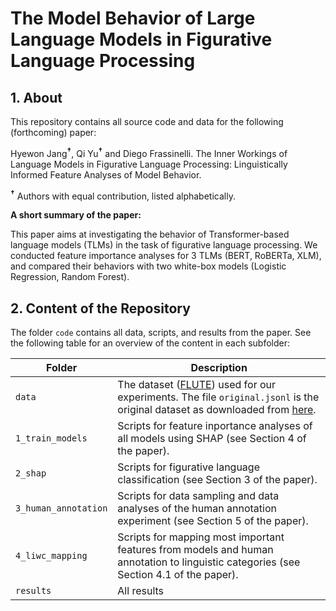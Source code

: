# The Model Behavior of Large Language Models in Figurative Language Processing

## 1. About

This repository contains all source code and data for the following (forthcoming) paper: 

Hyewon Jang<sup><b>&#8224;</b></sup>, Qi Yu<sup><b>&#8224;</b></sup> and Diego Frassinelli. 
The Inner Workings of Language Models in Figurative Language Processing: Linguistically Informed Feature Analyses of Model Behavior.

<sup><b>&#8224;</b></sup> Authors with equal contribution, listed alphabetically.

**A short summary of the paper:**

This paper aims at investigating the behavior of Transformer-based language models (TLMs) in the task of figurative language processing.
We conducted feature importance analyses for 3 TLMs (BERT, RoBERTa, XLM), 
and compared their behaviors with two white-box models (Logistic Regression, Random Forest).

## 2. Content of the Repository
The folder ```code``` contains all data, scripts, and results from the paper. 
See the following table for an overview of the content in each subfolder: 

| Folder                   | Description                                                                                                                                                                                                               |
|--------------------------|---------------------------------------------------------------------------------------------------------------------------------------------------------------------------------------------------------------------------|
| ```data```               | The dataset ([FLUTE](https://arxiv.org/pdf/2205.12404.pdf)) used for our experiments. The file ```original.jsonl``` is the original dataset as downloaded from [here](https://huggingface.co/datasets/ColumbiaNLP/FLUTE). |
| ```1_train_models```     | Scripts for feature inportance analyses of all models using SHAP (see Section 4 of the paper).                                                                                                                            |
| ```2_shap```             | Scripts for figurative language classification (see Section 3 of the paper).                                                                                                                                              |
| ```3_human_annotation``` | Scripts for data sampling and data analyses of the human annotation experiment (see Section 5 of the paper).                                                                                                              |
| ```4_liwc_mapping```     | Scripts for mapping most important features from models and human annotation to linguistic categories (see Section 4.1 of the paper).                                                                                     |
| ```results```            | All results                                                                                                                                                                                                               |
